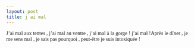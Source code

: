 ```yaml
---
layout: post
title: j ai mal
---
```


<p><font face="Times New Roman">J’ai mal aux tentes , j’ai mal au ventre , j’ai mal à la gorge ! j’ai mal !</font><font face="Times New Roman">Après le dîner , je me sens mal , je sais pas pourquoi , peut-être je suis intoxiquée !</font></p>
